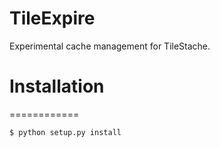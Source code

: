 TileExpire
==========

Experimental cache management for TileStache.

Installation
============
============

```bash
$ python setup.py install
```